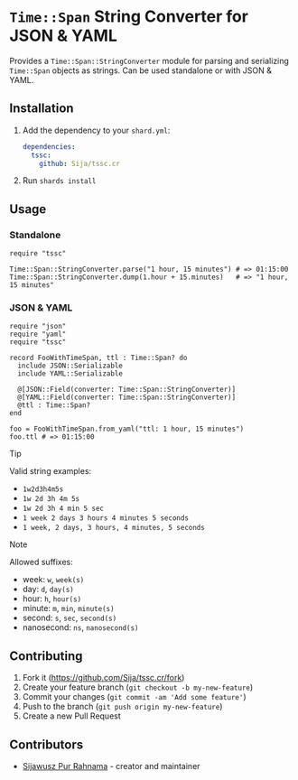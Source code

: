 # `Time::Span` String Converter for JSON & YAML

Provides a `Time::Span::StringConverter` module for parsing and serializing `Time::Span` objects as strings.
Can be used standalone or with JSON & YAML.

## Installation

1. Add the dependency to your `shard.yml`:

   ```yaml
   dependencies:
     tssc:
       github: Sija/tssc.cr
   ```

2. Run `shards install`

## Usage

### Standalone

```crystal
require "tssc"

Time::Span::StringConverter.parse("1 hour, 15 minutes") # => 01:15:00
Time::Span::StringConverter.dump(1.hour + 15.minutes)   # => "1 hour, 15 minutes"
```

### JSON & YAML

```crystal
require "json"
require "yaml"
require "tssc"

record FooWithTimeSpan, ttl : Time::Span? do
  include JSON::Serializable
  include YAML::Serializable

  @[JSON::Field(converter: Time::Span::StringConverter)]
  @[YAML::Field(converter: Time::Span::StringConverter)]
  @ttl : Time::Span?
end

foo = FooWithTimeSpan.from_yaml("ttl: 1 hour, 15 minutes")
foo.ttl # => 01:15:00
```

> [!TIP]
> Valid string examples:
>
> - `1w2d3h4m5s`
> - `1w 2d 3h 4m 5s`
> - `1w 2d 3h 4 min 5 sec`
> - `1 week 2 days 3 hours 4 minutes 5 seconds`
> - `1 week, 2 days, 3 hours, 4 minutes, 5 seconds`

> [!NOTE]
> Allowed suffixes:
>
> - week: `w`, `week(s)`
> - day: `d`, `day(s)`
> - hour: `h`, `hour(s)`
> - minute: `m`, `min`, `minute(s)`
> - second: `s`, `sec`, `second(s)`
> - nanosecond: `ns`, `nanosecond(s)`

## Contributing

1. Fork it (<https://github.com/Sija/tssc.cr/fork>)
2. Create your feature branch (`git checkout -b my-new-feature`)
3. Commit your changes (`git commit -am 'Add some feature'`)
4. Push to the branch (`git push origin my-new-feature`)
5. Create a new Pull Request

## Contributors

- [Sijawusz Pur Rahnama](https://github.com/Sija) - creator and maintainer
